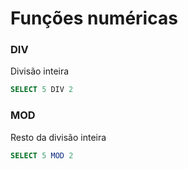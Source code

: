 # Funções numéricas
### DIV
Divisão inteira
```sql
SELECT 5 DIV 2
```

### MOD
Resto da divisão inteira
```sql
SELECT 5 MOD 2
```


<!--stackedit_data:
eyJoaXN0b3J5IjpbMzAxMTcxMTU3LDIwOTMxNTE2MTNdfQ==
-->